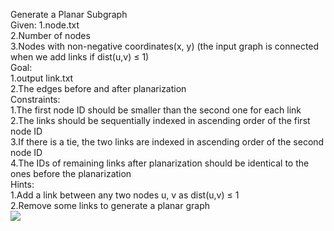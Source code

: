 Generate a Planar Subgraph  
Given:
  1.node.txt  
  2.Number of nodes  
  3.Nodes with non-negative coordinates(x, y) (the input graph is connected when we add links if dist(u,v) ≤ 1)  
Goal:  
  1.output link.txt  
  2.The edges before and after planarization  
Constraints:  
  1.The first node ID should be smaller than the second one for each link  
  2.The links should be sequentially indexed in ascending order of the first node ID  
  3.If there is a tie, the two links are indexed in ascending order of the second node ID  
  4.The IDs of remaining links after planarization should be identical to the ones before the planarization  
Hints:  
  1.Add a link between any two nodes u, v as dist(u,v) ≤ 1  
  2.Remove some links to generate a planar graph  
![](https://github.com/Jordon-Chen/C/blob/master/face_routing/generate%20a%20planar%20subgraph.png?raw=true)

